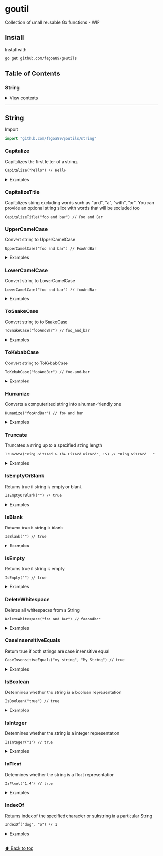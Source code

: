 # goutil
Collection of small reusable Go functions - WIP

## Install

Install with
```sh
go get github.com/fegoa89/goutils
```

## Table of Contents

### String

<details>
<summary>View contents</summary>

* [`Capitalize`](#Capitalize)
* [`CapitalizeTitle`](#CapitalizeTitle)
* [`UpperCamelCase`](#UpperCamelCase)
* [`LowerCamelCase`](#LowerCamelCase)
* [`ToSnakeCase`](#ToSnakeCase)
* [`ToKebabCase`](#ToKebabCase)
* [`Humanize`](#Humanize)
* [`Truncate`](#Truncate)
* [`IsEmptyOrBlank`](#IsEmptyOrBlank)
* [`IsBlank`](#IsBlank)
* [`IsEmpty`](#IsEmpty)
* [`DeleteWhitespace`](#DeleteWhitespace)
* [`CaseInsensitiveEquals`](#CaseInsensitiveEquals)
* [`IsBoolean`](#IsBoolean)
* [`IsInteger`](#IsInteger)
* [`IsFloat`](#IsFloat)
* [`IndexOf`](#IndexOf)
</details>

---

## String

Import
```go
import "github.com/fegoa89/goutils/string"
```

### Capitalize

Capitalizes the first letter of a string.
```golang
Capitalize("hello") // Hello
```

<details>
<summary>Examples</summary>

```golang
Capitalize("my string") // My string
```

</details>

### CapitalizeTitle
Capitalizes string excluding words such as "and", "a", "with", "or".
You can provide an optional string slice with words that will be excluded too
```golang
CapitalizeTitle("foo and bar") // Foo and Bar
```

### UpperCamelCase
Convert string to UpperCamelCase
```golang
UpperCamelCase("foo and bar") // FooAndBar
```

<details>
<summary>Examples</summary>

```golang
UpperCamelCase("foo and bar") // FooAndBar
UpperCamelCase("foo.and.bar") // FooAndBar
UpperCamelCase("foo-and-bar") // FooAndBar
UpperCamelCase("foo_and_bar") // FooAndBar
UpperCamelCase("Foo and bar") // FooAndBar
```

</details>

### LowerCamelCase
Convert string to LowerCamelCase
```golang
LowerCamelCase("foo and bar") // fooAndBar
```

<details>
<summary>Examples</summary>

```golang
LowerCamelCase("foo and bar") // fooAndBar
LowerCamelCase("foo.and.bar") // fooAndBar
LowerCamelCase("foo-and-bar") // fooAndBar
LowerCamelCase("foo_and_bar") // fooAndBar
LowerCamelCase("Foo and bar") // fooAndBar
```

</details>

### ToSnakeCase
Convert string to to SnakeCase
```golang
ToSnakeCase("fooAndBar") // foo_and_bar
```

<details>
<summary>Examples</summary>

```golang
ToSnakeCase("fooAndBar")   // foo_and_bar
ToSnakeCase("foo.AndBar")  // foo_and_bar
ToSnakeCase("Foo-And-Bar") // foo_and_bar
ToSnakeCase("foo And Bar") // foo_and_bar
ToSnakeCase("你好")         // 你_好
```

</details>

### ToKebabCase
Convert string to ToKebabCase
```golang
ToKebabCase("fooAndBar") // foo-and-bar
```

<details>
<summary>Examples</summary>

```golang
ToKebabCase("fooAndBar")   // foo-and-bar
ToSnakeCase("foo.AndBar")  // foo-and-bar
ToSnakeCase("Foo-And-Bar") // foo-and-bar
ToSnakeCase("foo And Bar") // foo-and-bar
ToSnakeCase("你好")         // 你-好
```

</details>

### Humanize
Converts a computerized string into a human-friendly one
```golang
Humanize("fooAndBar") // foo and bar
```

<details>
<summary>Examples</summary>

```golang
Humanize("fooAndBar")    // foo and bar
Humanize("foo_and_bar")  // foo and bar
Humanize(" foo-and-bar") // foo and bar
```

</details>

### Truncate
Truncates a string up to a specified string length
```golang
Truncate("King Gizzard & The Lizard Wizard", 15) // "King Gizzard..."
```

<details>
<summary>Examples</summary>

```golang
Truncate("En un lugar de la Mancha, de cuyo nombre no quiero acordarme", 27) // "En un lugar de la Mancha..."
```

</details>

### IsEmptyOrBlank
Returns true if string is empty or blank
```golang
IsEmptyOrBlank("") // true
```

<details>
<summary>Examples</summary>

```golang
IsEmptyOrBlank("") // true
IsEmptyOrBlank(" ") // true
IsEmptyOrBlank("my string") // false
```

</details>

### IsBlank
Returns true if string is blank
```golang
IsBlank("") // true
```

<details>
<summary>Examples</summary>

```golang
IsBlank("") // true
IsBlank(" ") // true
IsBlank("my string") // false
```

</details>

### IsEmpty
Returns true if string is empty
```golang
IsEmpty("") // true
```

<details>
<summary>Examples</summary>

```golang
IsEmpty("") // true
IsEmpty(" ") // false
IsEmpty("my string") // false
```

</details>

### DeleteWhitespace
Deletes all whitespaces from a String
```golang
DeleteWhitespace("foo and bar") // fooandbar
```

<details>
<summary>Examples</summary>

```golang
DeleteWhitespace("my string") // mystring
DeleteWhitespace(" my string ") // mystring
```

</details>

### CaseInsensitiveEquals
Return true if both strings are case insensitive equal
```golang
CaseInsensitiveEquals("my string", "My String") // true
```

<details>
<summary>Examples</summary>

```golang
CaseInsensitiveEquals("my string", "My String") // true
CaseInsensitiveEquals("my string", "My-String") // false
```

</details>

### IsBoolean
Determines whether the string is a boolean representation
```golang
IsBoolean("true") // true
```

<details>
<summary>Examples</summary>

```golang
IsBoolean("false") // true
IsBoolean("I am a dog") // false
```

</details>

### IsInteger
Determines whether the string is a integer representation
```golang
IsInteger("1") // true
```

<details>
<summary>Examples</summary>

```golang
IsInteger("344") // true
IsInteger("I am a cat") // false
```

</details>

### IsFloat
Determines whether the string is a float representation
```golang
IsFloat("1.4") // true
```

<details>
<summary>Examples</summary>

```golang
IsFloat("34.4") // true
IsFloat("nothing") // false
```

</details>

### IndexOf
Returns index of the specified character or substring in a particular String
```golang
IndexOf("dog", "o") // 1
```

<details>
<summary>Examples</summary>

```golang
IndexOf("dog", "o") // 1
IndexOf("airport", "po") // 3
```

</details>

<br>[⬆ Back to top](#table-of-contents)
